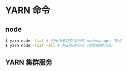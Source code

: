 # YARN 命令

## node

```sh
$ yarn node -list # 列出所有正在运行的 nodemanager 节点
$ yarn node -list -all # 列出所有节点（含挂掉的节点）
```

## YARN 集群服务